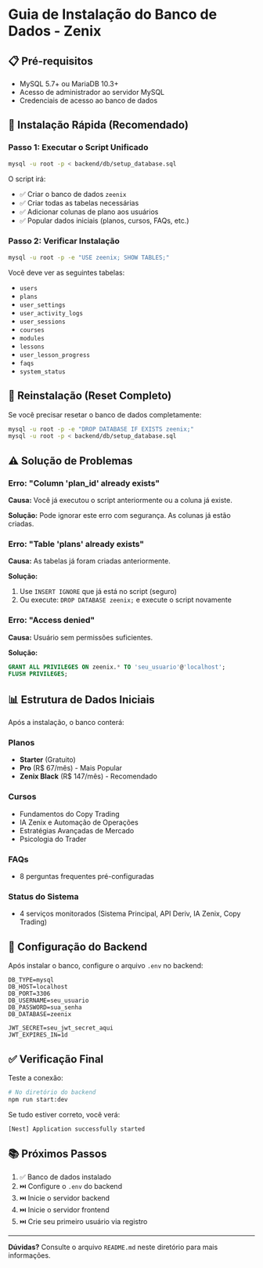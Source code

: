 # Guia de Instalação do Banco de Dados - Zenix

## 📋 Pré-requisitos

- MySQL 5.7+ ou MariaDB 10.3+
- Acesso de administrador ao servidor MySQL
- Credenciais de acesso ao banco de dados

## 🚀 Instalação Rápida (Recomendado)

### Passo 1: Executar o Script Unificado

```bash
mysql -u root -p < backend/db/setup_database.sql
```

O script irá:
- ✅ Criar o banco de dados `zeenix`
- ✅ Criar todas as tabelas necessárias
- ✅ Adicionar colunas de plano aos usuários
- ✅ Popular dados iniciais (planos, cursos, FAQs, etc.)

### Passo 2: Verificar Instalação

```bash
mysql -u root -p -e "USE zeenix; SHOW TABLES;"
```

Você deve ver as seguintes tabelas:
- `users`
- `plans`
- `user_settings`
- `user_activity_logs`
- `user_sessions`
- `courses`
- `modules`
- `lessons`
- `user_lesson_progress`
- `faqs`
- `system_status`

## 🔄 Reinstalação (Reset Completo)

Se você precisar resetar o banco de dados completamente:

```bash
mysql -u root -p -e "DROP DATABASE IF EXISTS zeenix;"
mysql -u root -p < backend/db/setup_database.sql
```

## ⚠️ Solução de Problemas

### Erro: "Column 'plan_id' already exists"
**Causa:** Você já executou o script anteriormente ou a coluna já existe.

**Solução:** Pode ignorar este erro com segurança. As colunas já estão criadas.

### Erro: "Table 'plans' already exists"
**Causa:** As tabelas já foram criadas anteriormente.

**Solução:** 
1. Use `INSERT IGNORE` que já está no script (seguro)
2. Ou execute: `DROP DATABASE zeenix;` e execute o script novamente

### Erro: "Access denied"
**Causa:** Usuário sem permissões suficientes.

**Solução:** 
```sql
GRANT ALL PRIVILEGES ON zeenix.* TO 'seu_usuario'@'localhost';
FLUSH PRIVILEGES;
```

## 📊 Estrutura de Dados Iniciais

Após a instalação, o banco conterá:

### Planos
- **Starter** (Gratuito)
- **Pro** (R$ 67/mês) - Mais Popular
- **Zenix Black** (R$ 147/mês) - Recomendado

### Cursos
- Fundamentos do Copy Trading
- IA Zenix e Automação de Operações
- Estratégias Avançadas de Mercado
- Psicologia do Trader

### FAQs
- 8 perguntas frequentes pré-configuradas

### Status do Sistema
- 4 serviços monitorados (Sistema Principal, API Deriv, IA Zenix, Copy Trading)

## 🔐 Configuração do Backend

Após instalar o banco, configure o arquivo `.env` no backend:

```env
DB_TYPE=mysql
DB_HOST=localhost
DB_PORT=3306
DB_USERNAME=seu_usuario
DB_PASSWORD=sua_senha
DB_DATABASE=zeenix

JWT_SECRET=seu_jwt_secret_aqui
JWT_EXPIRES_IN=1d
```

## ✅ Verificação Final

Teste a conexão:

```bash
# No diretório do backend
npm run start:dev
```

Se tudo estiver correto, você verá:
```
[Nest] Application successfully started
```

## 📚 Próximos Passos

1. ✅ Banco de dados instalado
2. ⏭️ Configure o `.env` do backend
3. ⏭️ Inicie o servidor backend
4. ⏭️ Inicie o servidor frontend
5. ⏭️ Crie seu primeiro usuário via registro

---

**Dúvidas?** Consulte o arquivo `README.md` neste diretório para mais informações.

